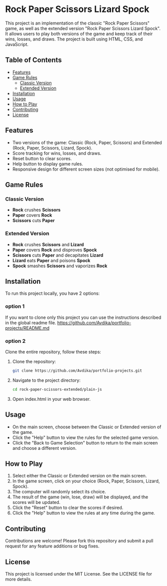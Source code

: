 # Rock Paper Scissors Lizard Spock

This project is an implementation of the classic "Rock Paper Scissors" game, as well as the extended version "Rock Paper Scissors Lizard Spock". It allows users to play both versions of the game and keep track of their wins, losses, and draws. The project is built using HTML, CSS, and JavaScript.

## Table of Contents

- [Features](#features)
- [Game Rules](#game-rules)
  - [Classic Version](#classic-version)
  - [Extended Version](#extended-version)
- [Installation](#installation)
- [Usage](#usage)
- [How to Play](#how-to-play)
- [Contributing](#contributing)
- [License](#license)

## Features

- Two versions of the game: Classic (Rock, Paper, Scissors) and Extended (Rock, Paper, Scissors, Lizard, Spock).
- Score tracking for wins, losses, and draws.
- Reset button to clear scores.
- Help button to display game rules.
- Responsive design for different screen sizes (not optimised for mobile).

## Game Rules

### Classic Version

- **Rock** crushes **Scissors**
- **Paper** covers **Rock**
- **Scissors** cuts **Paper**

### Extended Version

- **Rock** crushes **Scissors** and **Lizard**
- **Paper** covers **Rock** and disproves **Spock**
- **Scissors** cuts **Paper** and decapitates **Lizard**
- **Lizard** eats **Paper** and poisons **Spock**
- **Spock** smashes **Scissors** and vaporizes **Rock**

## Installation

To run this project locally, you have 2 options:

### option 1

If you want to clone only this project you can use the instructions described in the global readme file.
https://github.com/Avdika/portfolio-projects/README.md

### option 2

Clone the entire repository, follow these steps:

1. Clone the repository:

   ```bash
   git clone https://github.com/Avdika/portfolio-projects.git

   ```

2. Navigate to the project directory:
   ```bash
   cd rock-paper-scissors-extended/plain-js

3. Open index.html in your web browser.

## Usage

- On the main screen, choose between the Classic or Extended version of the game.
- Click the "Help" button to view the rules for the selected game version.
- Click the "Back to Game Selection" button to return to the main screen and choose a different version.

## How to Play

1. Select either the Classic or Extended version on the main screen.
2. In the game screen, click on your choice (Rock, Paper, Scissors, Lizard, Spock).
3. The computer will randomly select its choice.
4. The result of the game (win, lose, draw) will be displayed, and the scores will be updated.
5. Click the "Reset" button to clear the scores if desired.
6. Click the "Help" button to view the rules at any time during the game.

## Contributing

Contributions are welcome! Please fork this repository and submit a pull request for any feature additions or bug fixes.

## License

This project is licensed under the MIT License. See the LICENSE file for more details.
